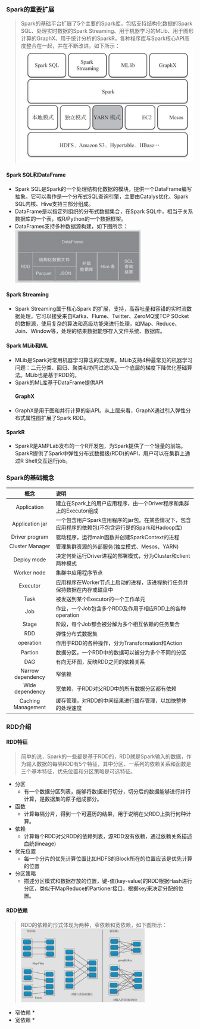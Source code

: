 ### Spark的重要扩展

> Spark的基础平台扩展了5个主要的Spark库，包括支持结构化数据的Spark SQL、处理实时数据的Spark Streaming、用于机器学习的MLib、用于图形计算的GraphX、用于统计分析的SparkR，各种程序库与Spark核心API高度整合在一起，并在不断改进。如下所示：  
>     ![spakr结构图](../img/spark_arch.png)

#### Spark SQL和DataFrame

* Spark SQL是Spark的一个处理结构化数据的模块，提供一个DataFrame编写抽象。它可以看作是一个分布式SQL查询引擎，主要由Catalys优化、Spark SQL内核、Hive支持三部分组成。
* DataFrame是以指定列组织的分布式数据集合，在Spark SQL中，相当于关系数据库的一个表，或R/Python的一个数据框架。
* DataFrames支持多种数据源构建，如下图所示：
  ![DataFrames支持多种数据源构建](../img/dataframes_data.png)

#### Spark Streaming

* Spark Streaming属于核心Spark 的扩展，支持，高吞吐量和容错的实时流数据处理，它可以接受来自Kafka、Flume、Twitter、ZeroMQ或TCP SOcket的数据源，使用复杂的算法和高级功能来进行处理，如Map、Reduce、Join、Window等，处理的结果数据能够存入文件系统、数据库。

#### Spark MLib和ML

* MLib是Spark对常用机器学习算法的实现库。MLib支持4种最常见的机器学习问题：二元分类、回归、聚类和协同过滤以及一个底层的梯度下降优化基础算法。MLib也是基于RDD的。
* Spark的ML库基于DataFrame提供API
  #### GraphX
* GraphX是用于图和并行计算的新API。从上层来看，GraphX通过引入弹性分布式属性图扩展了Spark RDD。

#### SparkR

* SparkR是AMPLab发布的一个R开发包，为Spark提供了一个轻量的前端。SparkR提供了Spark中弹性分布式数据级\(RDD\)的API，用户可以在集群上通过R Shell交互运行job。

### Spark的基础概念

| 概念 | 说明 |
| :---: | :--- |
| Application | 建立在Spark上的用户应用程序，由一个Driver程序和集群上的Executor组成 |
| Application jar | 一个包含用户Spark应用程序的jar包。在某些情况下，包含应用程序的依赖包\(不包含运行是的Spark和Hadoop库\) |
| Driver program | 驱动程序，运行main函数并创建SparkContext的进程 |
| Cluster Manager | 管理集群资源的外部服务\(独立模式、Mesos、YARN\) |
| Deploy mode | 决定何处运行Driver进程的部署模式，分为Cluster和client两种模式 |
| Worker node | 集群中应用程序节点 |
| Executor | 应用程序在Worker节点上启动的进程，该进程执行任务并保持数据在内存或磁盘中 |
| Task | 被发送到某个Executor的一个工作单元 |
| Job | 作业，一个Job包含多个RDD及作用于相应RDD上的各种operation |
| Stage | 阶段，每个Job都会被分解为多个相互依赖的任务集合 |
| RDD | 弹性分布式数据集 |
| operation | 作用于RDD的各种操作，分为Transformation和Action |
| Partion | 数据分区，一个RDD中的数据可以被分为多个不同的分区 |
| DAG | 有向无环图，反映RDD之间的依赖关系 |
| Narrow dependency | 窄依赖 |
| Wide dependency | 宽依赖，子RDD对父RDD中的所有数据分区都有依赖 |
| Caching Management | 缓存管理，对RDD的中间结果进行缓存管理，以加快整体的处理速度 |

### RDD介绍
#### RDD特征
  > 简单的说，Spark的一些都是基于RDD的，RDD就是Spark输入的数据，作为输入数据的每隔RDD有5个特征，其中分区、一系列的依赖关系和函数是三个基本特征，优先位置和分区策略是可选特征。

* 分区
  * 有一个数据分区列表，能够将数据进行切分，切分后的数据能够进行并行计算，是数据集的原子组成部分。
* 函数
  * 计算每隔分片，得到一个可遍历的结果，用于说明在父RDD上执行何种计算。
* 依赖
  * 计算每个RDD对父RDD的依赖列表，源RDD没有依赖，通过依赖关系描述血统(lineage)
* 优先位置
  * 每一个分片的优先计算位置比如HDFS的Block所在的位置应该是优先计算的位置
* 分区策略
  * 描述分区模式和数据存放的位置，键-值(key-value)的RDD根据Hash进行分区，类似于MapReduce的Partioner接口，根据key来决定分配的位置。
  
#### RDD依赖
  > RDD的依赖的形式体现为两种，窄依赖和宽依赖，如下图所示：
  ![](../img/dependency.png)
  
  
* 窄依赖
  * 
* 宽依赖
  * 

  

